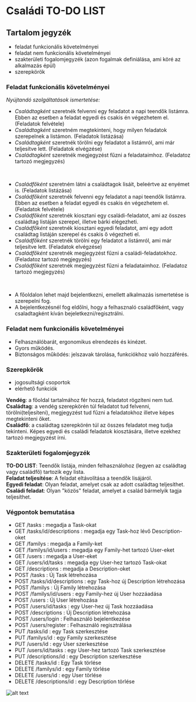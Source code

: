 # Családi TO-DO LIST    
## Tartalom jegyzék   
  * feladat funkcionális követelményei
  * feladat nem funkcionális követelményei
  * szakterületi fogalomjegyzék (azon fogalmak definiálása, ami köré az alkalmazás épül)
  * szerepkörök    
### Feladat funkcionális követelményei   
*Nyújtandó szolgáltatások ismertetése:*   

* *Családtagként* szeretnék felvenni egy feladatot a napi teendők listámra. Ebben az esetben a feladat egyedi és csakis én végezhetem el. (Feladatok felvétele) 
* *Családtagként* szeretném megtekinteni, hogy milyen feladatok szerepelnek a listámon. (Feladatok listázása) 
* *Családtagként* szeretnék törölni egy feladatot a listámról, ami már teljesítve lett. (Feladatok elvégzése) 
* *Családtagként* szeretnék megjegyzést fűzni a feladataimhoz. (Feladatoz tartozó megjegyzés)
 <br/>  

* *Családfőként* szeretném látni a családtagok lisáit, beleértve az enyémet is. (Feladatok listázása) 
* *Családfőként* szeretnék felvenni egy feladatot a napi teendők listámra. Ebben az esetben a feladat egyedi és csakis én végezhetem el. (Feladatok felvétele) 
* *Családfőként* szeretnék kiosztani egy családi-feladatot, ami az összes családtag listáján szerepel, illetve bárki elégezheti. 
* *Családfőként* szeretnék kiosztani egyedi feladatot, ami egy adott családtag listáján szerepel és csakis ő végezheti el. 
* *Családfőként* szeretnék törölni egy feladatot a listámról, ami már teljesítve lett. (Feladatok elvégzése) 
* *Családfőként* szeretnék megjegyzést fűzni a családi-feladatokhoz. (Feladatoz tartozó megjegyzés)
* *Családfőként* szeretnék megjegyzést fűzni a feladataimhoz. (Feladatoz tartozó megjegyzés)    
<br/> 

* A főoldalon lehet majd bejelentkezni, emellett alkalmazás ismertetése is szerepelni fog. 
* A bejelentkezésnél fog eldőlni, hogy a felhasznaló családfőként, vagy csaladtagként kíván bejeletkezni/regisztrálni.   
  
### Feladat nem funkcionális követelményei   
  
* Felhasználóbarát, ergonomikus elrendezés és kinézet. 
* Gyors működés. 
* Biztonságos működés: jelszavak tárolása, funkciókhoz való hozzáférés.   

### Szerepkörök   

* jogosultsági csoportok
* elérhető funkciók
   

**Vendég**: a főoldal tartalmához fér hozzá, feladatot rögzíteni nem tud.  
**Családtag**: a vendég szerepkörén túl feladatot tud felvenni, törölni(teljesíteni), megjegyzést tud fűzni a feladatokhoz illetve képes megtekinteni őket.  
**Családfő**: a családtag szerepkörén túl az összes feladatot meg tudja tekinteni. Képes egyedi és családi feladatok kiosztására, illetve ezekhez tartozó megjegyzést írni.    
  
### Szakterületi fogalomjegyzék     
  
 **TO-DO LIST**: Teendők listája, minden felhasználohoz (legyen az családtag vagy családfő) tartozik egy lista.   
 **Feladat teljesítése**: A feladat eltávolítása a teendők lisájáról.   
 **Egyedi feladat**: Olyan feladat, amelyet csak az adott családtag teljesíthet.   
 **Családi feladat**: Olyan "közös" feladat, amelyet a család bármelyik tagja teljesíthet.  
 
 ### Végpontok bemutatása 
 
* GET /tasks : megadja a Task-okat
* GET /tasks/id/descriptions : megadja egy Task-hoz lévő Description-oket
* GET /familys : megadja a Family-ket
* GET /familys/id/users : megadja egy Family-het tartozó User-eket
* GET /users : megadja a User-eket
* GET /users/id/tasks : megadja egy User-hez tartozó Task-okat
* GET /descriptions : megadja a Description-oket
* POST /tasks : Új Task létrehozása
* POST /tasks/id/descriptions : egy Task-hoz új Description létrehozása
* POST /familys : Új Family létrehozása
* POST /familys/id/users : egy Family-hez új User hozzáadása
* POST /users : Új User létrehozása
* POST /users/id/tasks : egy User-hez új Task hozzáadása
* POST /descriptions : Új Description létrehozása 
* POST /users/login : Felhasználó bejelentkezése 
* POST /users/register : Felhasználó regisztrálása
* PUT /tasks/id : egy Task szerkesztése
* PUT /familys/id : egy Family szerkesztése
* PUT /users/id : egy User szerkesztése
* PUT /users/id/tasks : egy User-hez tartozó Task szerkesztése
* PUT /descriptions/id : egy Description szerkesztése
* DELETE /tasks/id : Egy Task törlése
* DELETE /familys/id : egy Family törlése
* DELETE /users/id : egy User törlése
* DELETE /descriptions/id : egy Description törlése 

![alt text](https://raw.githubusercontent.com/MiklosDavid/WebApplication/master/HasznalatiEsetek.png)
 
